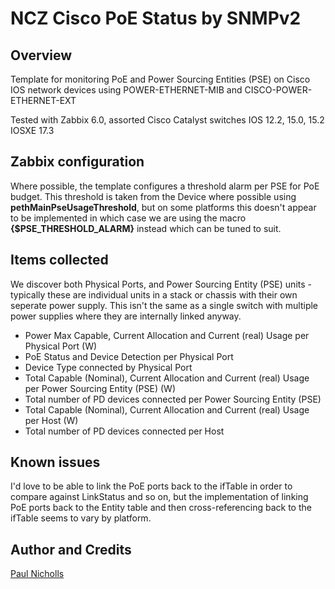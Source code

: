 # NCZ Cisco PoE Status by SNMPv2
## Overview
Template for monitoring PoE and Power Sourcing Entities (PSE) on Cisco IOS network devices using POWER-ETHERNET-MIB and CISCO-POWER-ETHERNET-EXT

Tested with Zabbix 6.0, assorted Cisco Catalyst switches IOS 12.2, 15.0, 15.2 IOSXE 17.3

## Zabbix configuration

Where possible, the template configures a threshold alarm per PSE for PoE budget. This threshold is taken from the Device where possible using **pethMainPseUsageThreshold**, but on some platforms this doesn't appear to be implemented in which case we are using the macro **{$PSE_THRESHOLD_ALARM}** instead which can be tuned to suit.

## Items collected

We discover both Physical Ports, and Power Sourcing Entity (PSE) units - typically these are individual units in a stack or chassis with their own seperate power supply. This isn't the same as a single switch with multiple power supplies where they are internally linked anyway. 

- Power Max Capable, Current Allocation and Current (real) Usage per Physical Port (W)
- PoE Status and Device Detection per Physical Port
- Device Type connected by Physical Port
- Total Capable (Nominal), Current Allocation and Current (real) Usage per Power Sourcing Entity (PSE) (W)
- Total number of PD devices connected per Power Sourcing Entity (PSE)
- Total Capable (Nominal), Current Allocation and Current (real) Usage per Host (W)
- Total number of PD devices connected per Host

## Known issues

I'd love to be able to link the PoE ports back to the ifTable in order to compare against LinkStatus and so on, but the implementation of linking PoE ports back to the Entity table and then cross-referencing back to the ifTable seems to vary by platform.

## Author and Credits

[Paul Nicholls](https://github.com/r9paul/ncz-templates)